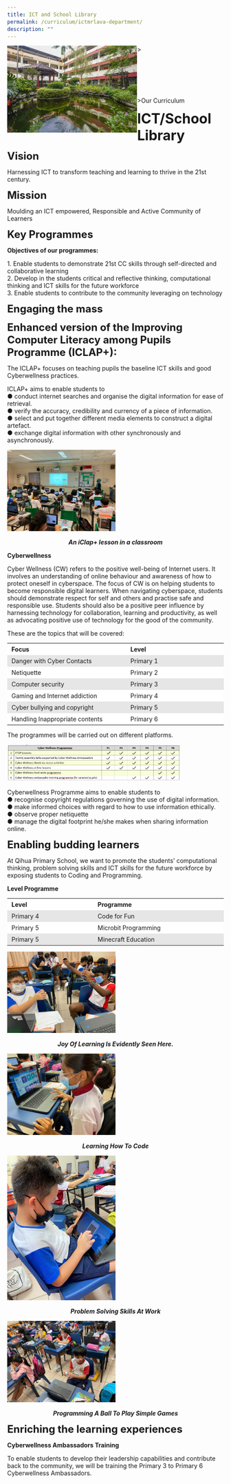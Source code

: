 ```yaml
---
title: ICT and School Library
permalink: /curriculum/ictmrlava-department/
description: ""
---
```

&gt;<img src="images/Curriculum/Picture-3-min.jpg" style="width:60%" align="left"><br><br><br><br><br><br><br>
&gt;Our Curriculum

**<font size="6">ICT/School Library</font>**

**<font size="5">Vision</font>**

Harnessing ICT to transform teaching and learning to thrive in the 21st century.

**<font size="5">Mission</font>**

Moulding an ICT empowered, Responsible and Active Community of Learners

**<font size="5">Key Programmes</font>**

**Objectives of our programmes:**

1\. Enable students to demonstrate 21st CC skills through self-directed and collaborative learning  
2\. Develop in the students critical and reflective thinking, computational thinking and ICT skills for the future workforce  
3\. Enable students to contribute to the community leveraging on technology

**<font size="5">Engaging the mass</font>**

**<font size="5">Enhanced version of the Improving Computer Literacy among Pupils Programme (ICLAP+):</font>**


The ICLAP+ focuses on teaching pupils the baseline ICT skills and good Cyberwellness practices.

ICLAP+ aims to enable students to  
● conduct internet searches and organise the digital information for ease of retrieval.  
● verify the accuracy, credibility and currency of a piece of information.  
● select and put together different media elements to construct a digital artefact.  
● exchange digital information with other synchronously and asynchronously.

<img src="/images/Curriculum/ICT%20MRL/ICT%20MRL%201.jpg" style="width:50%">


_**<center>An iClap+ lesson in a classroom</center>**_

**Cyberwellness**

Cyber Wellness (CW) refers to the positive well-being of Internet users. It involves an understanding of online behaviour and awareness of how to protect oneself in cyberspace. The focus of CW is on helping students to become responsible digital learners. When navigating cyberspace, students should demonstrate respect for self and others and practise safe and responsible use. Students should also be a positive peer influence by harnessing technology for collaboration, learning and productivity, as well as advocating positive use of technology for the good of the community.

These are the topics that will be covered:

<table style="box-sizing: inherit; border-collapse: collapse; border-spacing: 0px; max-width: 100%; width: 792.225px;"><tbody style="box-sizing: inherit;"><tr style="box-sizing: inherit; background: rgb(255, 255, 255);"><td style="box-sizing: inherit; padding: 5px 10px; width: 427.225px;"><b style="box-sizing: inherit; font-weight: bold;">Focus</b></td><td style="box-sizing: inherit; padding: 5px 10px; width: 365px;"><b style="box-sizing: inherit; font-weight: bold;">Level</b></td></tr><tr style="box-sizing: inherit; background: rgb(230, 230, 230);"><td style="box-sizing: inherit; padding: 5px 10px; width: 427.225px;"><span style="box-sizing: inherit; font-weight: 400;">Danger with Cyber Contacts</span></td><td style="box-sizing: inherit; padding: 5px 10px; width: 365px;"><span style="box-sizing: inherit; font-weight: 400;">Primary 1</span></td></tr><tr style="box-sizing: inherit; background: rgb(255, 255, 255);"><td style="box-sizing: inherit; padding: 5px 10px; width: 427.225px;"><span style="box-sizing: inherit; font-weight: 400;">Netiquette</span></td><td style="box-sizing: inherit; padding: 5px 10px; width: 365px;"><span style="box-sizing: inherit; font-weight: 400;">Primary 2</span></td></tr><tr style="box-sizing: inherit; background: rgb(230, 230, 230);"><td style="box-sizing: inherit; padding: 5px 10px; width: 427.225px;"><span style="box-sizing: inherit; font-weight: 400;">Computer security</span></td><td style="box-sizing: inherit; padding: 5px 10px; width: 365px;"><span style="box-sizing: inherit; font-weight: 400;">Primary 3</span></td></tr><tr style="box-sizing: inherit; background: rgb(255, 255, 255);"><td style="box-sizing: inherit; padding: 5px 10px; width: 427.225px;"><span style="box-sizing: inherit; font-weight: 400;">Gaming and Internet addiction</span></td><td style="box-sizing: inherit; padding: 5px 10px; width: 365px;"><span style="box-sizing: inherit; font-weight: 400;">Primary 4</span></td></tr><tr style="box-sizing: inherit; background: rgb(230, 230, 230);"><td style="box-sizing: inherit; padding: 5px 10px; width: 427.225px;"><span style="box-sizing: inherit; font-weight: 400;">Cyber bullying and copyright</span></td><td style="box-sizing: inherit; padding: 5px 10px; width: 365px;"><span style="box-sizing: inherit; font-weight: 400;">Primary 5</span></td></tr><tr style="box-sizing: inherit; background: rgb(255, 255, 255);"><td style="box-sizing: inherit; padding: 5px 10px; width: 427.225px;"><span style="box-sizing: inherit; font-weight: 400;">Handling Inappropriate contents</span></td><td style="box-sizing: inherit; padding: 5px 10px; width: 365px;"><span style="box-sizing: inherit; font-weight: 400;">Primary 6</span></td></tr></tbody></table>

The programmes will be carried out on different platforms.

<img src="/images/Curriculum/ICT%20MRL/ICT%20MRL%202.png" style="width:80%">

Cyberwellness Programme aims to enable students to  
● recognise copyright regulations governing the use of digital information.  
● make informed choices with regard to how to use information ethically.  
● observe proper netiquette  
● manage the digital footprint he/she makes when sharing information online.

**<font size="5">Enabling budding learners</font>**

At Qihua Primary School, we want to promote the students’ computational thinking, problem solving skills and ICT skills for the future workforce by exposing students to Coding and Programming.

**Level Programme**

<table style="box-sizing: inherit; border-collapse: collapse; border-spacing: 0px; max-width: 100%; width: 792.225px;"><tbody style="box-sizing: inherit;"><tr style="box-sizing: inherit; background: rgb(255, 255, 255);"><td style="box-sizing: inherit; padding: 5px 10px; width: 311.625px;"><b style="box-sizing: inherit; font-weight: bold;">Level</b></td><td style="box-sizing: inherit; padding: 5px 10px; width: 480.6px;"><b style="box-sizing: inherit; font-weight: bold;">Programme</b></td></tr><tr style="box-sizing: inherit; background: rgb(230, 230, 230);"><td style="box-sizing: inherit; padding: 5px 10px; width: 311.625px;"><span style="box-sizing: inherit; font-weight: 400;">Primary 4</span></td><td style="box-sizing: inherit; padding: 5px 10px; width: 480.6px;"><span style="box-sizing: inherit; font-weight: 400;">Code for Fun</span></td></tr><tr style="box-sizing: inherit; background: rgb(255, 255, 255);"><td style="box-sizing: inherit; padding: 5px 10px; width: 311.625px;"><span style="box-sizing: inherit; font-weight: 400;">Primary 5</span></td><td style="box-sizing: inherit; padding: 5px 10px; width: 480.6px;"><span style="box-sizing: inherit; font-weight: 400;">Microbit Programming</span></td></tr><tr style="box-sizing: inherit; background: rgb(230, 230, 230);"><td style="box-sizing: inherit; padding: 5px 10px; width: 311.625px;"><span style="box-sizing: inherit; font-weight: 400;">Primary 5</span></td><td style="box-sizing: inherit; padding: 5px 10px; width: 480.6px;"><span style="box-sizing: inherit; font-weight: 400;">Minecraft Education</span></td></tr></tbody></table>

<img src="/images/Curriculum/ICT%20MRL/ICT%20MRL%203.jpg" style="width:50%">


**_<center>Joy Of Learning Is Evidently Seen Here.</center>_**

<img src="/images/Curriculum/ICT%20MRL/ICT%20MRL%204.jpg" style="width:50%">


_**<center>Learning How To Code</center>**_

<img src="/images/Curriculum/ICT%20MRL/ICT%20MRL%205.jpg" style="width:50%">


_**<center>Problem Solving Skills At Work</center>**_

<img src="/images/Curriculum/ICT%20MRL/ICT%20MRL%206.jpg" style="width:50%">


_**<center>Programming A Ball To Play Simple Games</center>**_

**<font size="5">Enriching the learning experiences</font>**

**Cyberwellness Ambassadors Training**

To enable students to develop their leadership capabilities and contribute back to the community, we will be training the Primary 3 to Primary 6 Cyberwellness Ambassadors.